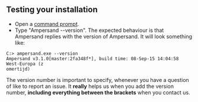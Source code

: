 ## Testing your installation
 * Open a [command prompt](http://www.c3scripts.com/tutorials/msdos/open-window.html).
 * Type "Ampersand --version". The expected behaviour is that Ampersand replies with the version of Ampersand. It will look something like:
```
C:> ampersand.exe --version
Ampersand v3.1.0[master:2fa348f*], build time: 08-Sep-15 14:04:58 West-Europa (z
omertijd)
```
The version number is important to specify, whenever you have a question of like to report an issue. It **really** helps us when you add the version number, **including everything between the brackets** when you contact us.
